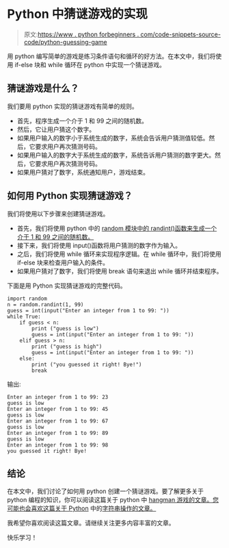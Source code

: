 # Python 中猜谜游戏的实现

> 原文:[https://www . python forbeginners . com/code-snippets-source-code/python-guessing-game](https://www.pythonforbeginners.com/code-snippets-source-code/python-guessing-game)

用 python 编写简单的游戏是练习条件语句和循环的好方法。在本文中，我们将使用 if-else 块和 while 循环在 python 中实现一个猜谜游戏。

## 猜谜游戏是什么？

我们要用 python 实现的猜谜游戏有简单的规则。

*   首先，程序生成一个介于 1 和 99 之间的随机数。
*   然后，它让用户猜这个数字。
*   如果用户输入的数字小于系统生成的数字，系统会告诉用户猜测值较低。然后，它要求用户再次猜测号码。
*   如果用户输入的数字大于系统生成的数字，系统告诉用户猜测的数字更大。然后，它要求用户再次猜测号码。
*   如果用户猜对了数字，系统通知用户，游戏结束。

## 如何用 Python 实现猜谜游戏？

我们将使用以下步骤来创建猜谜游戏。

*   首先，我们将使用 python 中的 [random 模块中的 randint()函数来生成一个介于 1 和 99 之间的随机数。](https://www.pythonforbeginners.com/random/how-to-use-the-random-module-in-python)
*   接下来，我们将使用 input()函数将用户猜测的数字作为输入。
*   之后，我们将使用 while 循环来实现程序逻辑。在 while 循环中，我们将使用 if-else 块来检查用户输入的条件。
*   如果用户猜对了数字，我们将使用 break 语句来退出 while 循环并结束程序。

下面是用 Python 实现猜谜游戏的完整代码。

```
import random
n = random.randint(1, 99)
guess = int(input("Enter an integer from 1 to 99: "))
while True:
    if guess < n:
        print ("guess is low")
        guess = int(input("Enter an integer from 1 to 99: "))
    elif guess > n:
        print ("guess is high")
        guess = int(input("Enter an integer from 1 to 99: "))
    else:
        print ("you guessed it right! Bye!")
        break
```

输出:

```
Enter an integer from 1 to 99: 23
guess is low
Enter an integer from 1 to 99: 45
guess is low
Enter an integer from 1 to 99: 67
guess is low
Enter an integer from 1 to 99: 89
guess is low
Enter an integer from 1 to 99: 98
you guessed it right! Bye!
```

## 结论

在本文中，我们讨论了如何用 python 创建一个猜谜游戏。要了解更多关于 python 编程的知识，你可以阅读这篇关于 python 中 [hangman 游戏的文章。您可能也会喜欢这篇关于 Python](https://www.pythonforbeginners.com/code-snippets-source-code/game-hangman) 中的[字符串操作的文章。](https://www.pythonforbeginners.com/basics/string-manipulation-in-python)

我希望你喜欢阅读这篇文章。请继续关注更多内容丰富的文章。

快乐学习！